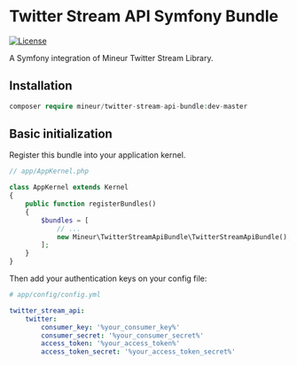 # Twitter Stream API Symfony Bundle
[![License](https://img.shields.io/badge/license-MIT-brightgreen.svg)]()

A Symfony integration of Mineur Twitter Stream Library.

## Installation
```php
composer require mineur/twitter-stream-api-bundle:dev-master
```

## Basic initialization
Register this bundle into your application kernel.

```php
// app/AppKernel.php

class AppKernel extends Kernel
{
    public function registerBundles()
    {
        $bundles = [
            // ...
            new Mineur\TwitterStreamApiBundle\TwitterStreamApiBundle(),
        ];
    }
}
```

Then add your authentication keys on your config file:
```yaml
# app/config/config.yml

twitter_stream_api:
    twitter:
        consumer_key: '%your_consumer_key%'
        consumer_secret: '%your_consumer_secret%'
        access_token: '%your_access_token%'
        access_token_secret: '%your_access_token_secret%'
```